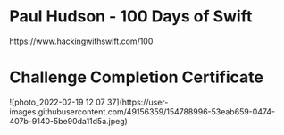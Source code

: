 <h1>Paul Hudson - 100 Days of Swift</h1>
https://www.hackingwithswift.com/100
<h1>Challenge Completion Certificate</h1>
![photo_2022-02-19 12 07 37](https://user-images.githubusercontent.com/49156359/154788996-53eab659-0474-407b-9140-5be90da11d5a.jpeg)
